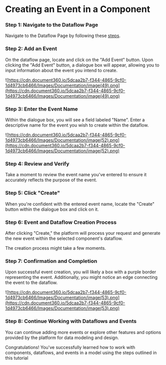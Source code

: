 # Creating an Event in a Component

### Step 1: Navigate to the Dataflow Page

Navigate to the Dataflow Page by following these [steps](../Naviage%20to%20Dataflow%20Page%2039d9ed3529a94178bf063c9f7ef0bc96.md).

### **Step 2: Add an Event**

On the dataflow page, locate and click on the "Add Event" button. Upon clicking the "Add Event" button, a dialogue box will appear, allowing you to input information about the event you intend to create.

![https://cdn.document360.io/5dcaa2b7-f344-4865-9cf0-1d4973cb6466/Images/Documentation/image(49).png](https://cdn.document360.io/5dcaa2b7-f344-4865-9cf0-1d4973cb6466/Images/Documentation/image(49).png)

### **Step 3: Enter the Event Name**

Within the dialogue box, you will see a field labeled "Name". Enter a descriptive name for the event you wish to create within the dataflow.

![https://cdn.document360.io/5dcaa2b7-f344-4865-9cf0-1d4973cb6466/Images/Documentation/image(52).png](https://cdn.document360.io/5dcaa2b7-f344-4865-9cf0-1d4973cb6466/Images/Documentation/image(52).png)

### **Step 4: Review and Verify**

Take a moment to review the event name you've entered to ensure it accurately reflects the purpose of the event.

### **Step 5: Click "Create"**

When you're confident with the entered event name, locate the "Create" button within the dialogue box and click on it.

### **Step 6: Event and Dataflow Creation Process**

After clicking "Create," the platform will process your request and generate the new event within the selected component's dataflow.

The creation process might take a few moments.

### **Step 7: Confirmation and Completion**

Upon successful event creation, you will likely a box with a purple border representing the event. Additionally, you might notice an edge connecting the event to the dataflow.

![https://cdn.document360.io/5dcaa2b7-f344-4865-9cf0-1d4973cb6466/Images/Documentation/image(53).png](https://cdn.document360.io/5dcaa2b7-f344-4865-9cf0-1d4973cb6466/Images/Documentation/image(53).png)

### **Step 8: Continue Working with Dataflows and Events**

You can continue adding more events or explore other features and options provided by the platform for data modeling and design.

Congratulations! You've successfully learned how to work with components, dataflows, and events in a model using the steps outlined in this tutorial